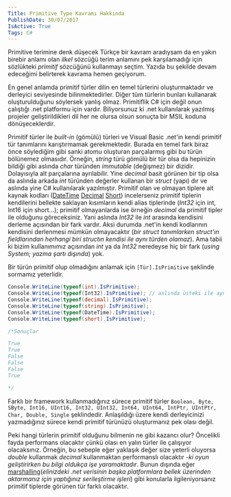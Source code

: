 ```yaml
---
Title: Primitive Type Kavramı Hakkında
PublishDate: 30/07/2017
IsActive: True
Tags: C#
---
```


Primitive terimine denk düşecek Türkçe bir kavram aradıysam da en yakın birebir anlamı olan _ilkel_ sözcüğü terim anlamını pek karşılamadığı için sözlükteki _primitif_ sözcüğünü kullanmayı seçtim. Yazıda bu şekilde devam edeceğimi belirterek kavrama hemen geçiyorum. 

En genel anlamda primitif türler dilin en temel türlerini oluşturmaktadır ve derleyici seviyesinde bilinmektedirler. Diğer tüm türlerin bunları kullanarak oluşturulduğunu söylersek yanlış olmaz. Primitiflik C# için değil onun çalıştığı .net platformu için vardır. Biliyorsunuz ki .net kullanılarak yazılmış projeler geliştirildikleri dil her ne olursa olsun sonuçta bir MSIL koduna dönüşeceklerdir.

Primitif türler ile _built-in_ (gömülü) türleri ve Visual Basic .net'in kendi primitif tür tanımlarını karıştırmamak gerekmektedir. Burada en temel fark biraz önce söylediğim gibi sanki atomu oluşturan parçalarmış gibi bu türün bölünemez olmasıdır. Örneğin, _string_  türü  gömülü bir tür olsa da hepinizin bildiği gibi aslında _char_ türünden _immutable_ (değişmez) bir dizidir. Dolayısıyla alt parçalarına ayrılabilir. Yine _decimal_ basit görünen bir tip olsa da aslında arkada _int_ türünden değerler kullanan bir _struct_ (yapı) dır ve aslında yine C# kullanılarak yazılmıştır. Primitif olan ve olmayan tiplere ait kaynak kodları  ([DateTime](http://referencesource.microsoft.com/#mscorlib/system/int16.cs)  [Decimal](http://referencesource.microsoft.com/#mscorlib/system/decimal.cs) [Short](http://referencesource.microsoft.com/#mscorlib/system/datetime.cs)) incelerseniz primitif tiplerin kendilerini bellekte saklayan kısımların kendi alias tiplerinde (_Int32_ için int, Int16 için short...); primitif olmayanlarda ise örneğin _decimal_ da primitif tipler ile olduğunu göreceksiniz. Yani aslında _Int32_ ile _int_ arasında kendisini derleme açısından bir fark vardır. Aksi durumda .net'in kendi kodlarının kendisini derlenmesi mümkün olmayacaktır (_bir struct tanımlarken struct'ın fieldlarından herhangi biri structın kendisi ile aynı türden olamaz_). Ama tabii ki bizim kullanımımız açısından _int_ ya da _Int32_ neredeyse hiç bir fark (_using System; yazma şartı dışında_) yok.

Bir türün primitif olup olmadığını anlamak için `[Tür].IsPrimitive` şeklinde sormamız yeterlidir.

```csharp
Console.WriteLine(typeof(int).IsPrimitive);
Console.WriteLine(typeof(Int32).IsPrimitive); // aslında üsteki ile aynı
Console.WriteLine(typeof(decimal).IsPrimitive);
Console.WriteLine(typeof(string).IsPrimitive);
Console.WriteLine(typeof(DateTime).IsPrimitive);
Console.WriteLine(typeof(short).IsPrimitive);

/*Sonuçlar

True
True
False
False
False
True

*/
```
Farklı bir framework kullanmadığınız sürece primitif türler `Boolean, Byte, SByte, Int16, UInt16, Int32, UInt32, Int64, UInt64, IntPtr, UIntPtr, Char, Double, Single` şeklindedir. Anlaşıldığı üzere kendi derleyicinizi yazmadığınız sürece kendi primitif türünüzü oluşturmanız pek olası değil.

Peki hangi türlerin primitif olduğunu bilmenin ne gibi kazancı olur? Öncelikli fayda performans olacaktır çünkü olası en yalın türler ile çalışıyor olacaksınız. Örneğin, bu sebeple eğer yaklaşık değer size yeterli oluyorsa _double_ kullanmak _decimal_ kullanmaktan performanslı olacaktır -_ki oyun geliştirirken bu bilgi oldukça işe yaramaktadır_. Bunun dışında eğer [marshalling](https://msdn.microsoft.com/en-us/library/0t2cwe11%28v=vs.80%29.aspx)(_elinizdeki .net verisinin başka platformlara bellek üzerinden aktarmanız için yaptığınız serileştirme işleri_) gibi konularla ilgileniyorsanız primitif tiplerde görünen tür farklı olacaktır.